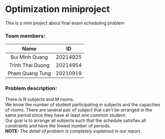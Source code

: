 # Optimization miniproject
This is a mini project about final exam scheduling problem 
<h3>Team members:</h3>

| Name             | ID       |
| :--------------: | :------: |
| Bui Minh Quang   | 20214925 |
| Trinh Thai Duong | 20214954 |
| Pham Quang Tung  | 20210919 |

<h3>Problem description:</h3>

There is $N$ subjects and $M$ rooms.\
We know the number of student participating in subjects and the capacities of rooms. There are several pair of subject that can't be arranged in the same period since they have at least one common student.\
Our goal is to arrange all subjects such that the schedule satisfies all constraints and have the lowest number of periods. \
**NOTE:** *The detail of problem is completely explained in our report.*
